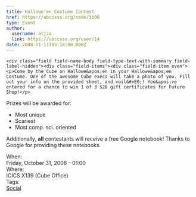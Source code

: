 ```yaml
---
title: Hallowe'en Costume Contest 
href: https://ubccsss.org/node/1106
type: Event
author:
  username: atjia
  link: https://ubccsss.org/user/14
date: 2008-11-11T05:18:00.000Z
---
```



    <div class="field field-name-body field-type-text-with-summary field-label-hidden"><div class="field-items"><div class="field-item even"><p>Come by the Cube on Hallowe&apos;en in your Hallowe&apos;en Costume. One of the awesome Cube execs will take a photo of you. Fill out your info on the provided sheet, and voil&#xE0;! You&apos;ve entered for a chance to win 1 of 3 $20 gift certificates for Future Shop!</p>
<p>Prizes will be awarded for:</p>
<ul>
<li>Most unique</li>
<li>Scariest</li>
<li>Most comp. sci. oriented</li>
</ul>
<p>Additionally, <strong>all</strong> contestants will receive a free Google notebook! Thanks to Google for providing these notebooks.</p>
</div></div></div><div class="field field-name-field-dates field-type-datetime field-label-above"><div class="field-label">When:&#xA0;</div><div class="field-items"><div class="field-item even"><span class="date-display-single">Friday, October 31, 2008 - 01:00</span></div></div></div><div class="field field-name-field-location field-type-text field-label-above"><div class="field-label">Where:&#xA0;</div><div class="field-items"><div class="field-item even">ICICS X139 (Cube Office)</div></div></div>    <footer>
    <div class="field field-name-field-tags field-type-taxonomy-term-reference field-label-above"><div class="field-label">Tags:&#xA0;</div><div class="field-items"><div class="field-item even"><a href="/social">Social</a></div></div></div>      </footer>
    